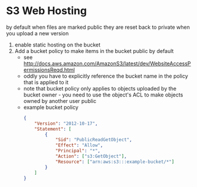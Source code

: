 # S3 Web Hosting

by default when files are marked public they are reset back to private when you
upload a new version

1. enable static hosting on the bucket
2. Add a bucket policy to make items in the bucket public by default
    - see
      http://docs.aws.amazon.com/AmazonS3/latest/dev/WebsiteAccessPermissionsReqd.html
    - oddly you have to explicitly reference the bucket name in the policy that
      is applied to it
    - note that bucket policy only applies to objects uploaded by the bucket
      owner - you need to use the object's ACL to make objects owned by another
      user public
    - example bucket policy
        ```json
        {
            "Version": "2012-10-17",
            "Statement": [
                {
                    "Sid": "PublicReadGetObject",
                    "Effect": "Allow",
                    "Principal": "*",
                    "Action": ["s3:GetObject"],
                    "Resource": ["arn:aws:s3:::example-bucket/*"]
                }
            ]
        }
        ```
    ```

    ```
